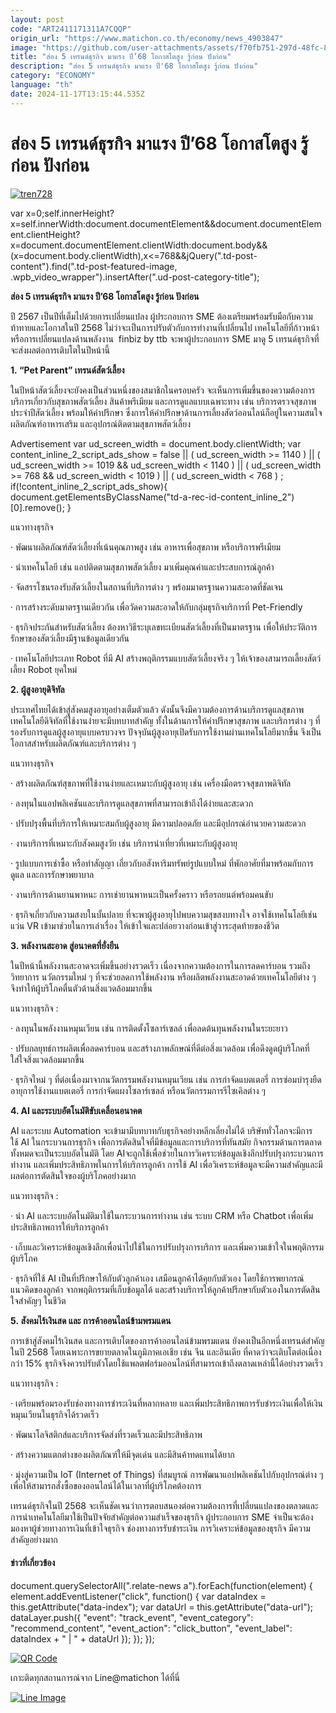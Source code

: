 ```yaml
---
layout: post
code: "ART2411171311A7CQQP"
origin_url: "https://www.matichon.co.th/economy/news_4903847"
image: "https://github.com/user-attachments/assets/f70fb751-297d-48fc-8aa8-a9e0c3e25171"
title: "ส่อง 5 เทรนด์ธุรกิจ มาแรง ปี’68 โอกาสโตสูง รู้ก่อน ปังก่อน"
description: "ส่อง 5 เทรนด์ธุรกิจ มาแรง ปี'68 โอกาสโตสูง รู้ก่อน ปังก่อน"
category: "ECONOMY"
language: "th"
date: 2024-11-17T13:15:44.535Z
---
```


# ส่อง 5 เทรนด์ธุรกิจ มาแรง ปี’68 โอกาสโตสูง รู้ก่อน ปังก่อน

[![](https://www.matichon.co.th/wp-content/uploads/2024/11/tren728.jpg "tren728")](https://www.matichon.co.th/wp-content/uploads/2024/11/tren728.jpg)

var x=0;self.innerHeight?x=self.innerWidth:document.documentElement&&document.documentElement.clientHeight?x=document.documentElement.clientWidth:document.body&&(x=document.body.clientWidth),x<=768&&jQuery(".td-post-content").find(".td-post-featured-image, .wpb\_video\_wrapper").insertAfter(".ud-post-category-title");

**ส่อง 5 เทรนด์ธุรกิจ มาแรง ปี’68 โอกาสโตสูง รู้ก่อน ปังก่อน**

ปี 2567 เป็นปีที่เต็มไปด้วยการเปลี่ยนแปลง ผู้ประกอบการ SME ต้องเตรียมพร้อมรับมือกับความท้าทายและโอกาสในปี 2568 ไม่ว่าจะเป็นการปรับตัวกับการทำงานที่เปลี่ยนไป เทคโนโลยีที่ก้าวหน้า หรือการเปลี่ยนแปลงด้านพลังงาน  finbiz by ttb จะพาผู้ประกอบการ SME มาดู 5 เทรนด์ธุรกิจที่จะส่งผลต่อการเติบโตในปีหน้านี้

**1. “Pet Parent” เทรนด์สัตว์เลี้ยง**

ในปีหน้าสัตว์เลี้ยงจะยังคงเป็นส่วนหนึ่งของสมาชิกในครอบครัว จะเห็นการเพิ่มขึ้นของความต้องการบริการเกี่ยวกับสุขภาพสัตว์เลี้ยง สินค้าพรีเมียม และการดูแลแบบเฉพาะทาง เช่น บริการตรวจสุขภาพประจำปีสัตว์เลี้ยง พร้อมให้คำปรึกษา ซึ่งการให้คำปรึกษาด้านการเลี้ยงสัตว์ออนไลน์ก็อยู่ในความสนใจ ผลิตภัณฑ์อาหารเสริม และอุปกรณ์ติดตามสุขภาพสัตว์เลี้ยง

Advertisement var ud\_screen\_width = document.body.clientWidth; var content\_inline\_2\_script\_ads\_show = false || ( ud\_screen\_width >= 1140 ) || ( ud\_screen\_width >= 1019 && ud\_screen\_width < 1140 ) || ( ud\_screen\_width >= 768 && ud\_screen\_width < 1019 ) || ( ud\_screen\_width < 768 ) ; if(!content\_inline\_2\_script\_ads\_show){ document.getElementsByClassName("td-a-rec-id-content\_inline\_2")\[0\].remove(); }

แนวทางธุรกิจ

· พัฒนาผลิตภัณฑ์สัตว์เลี้ยงที่เน้นคุณภาพสูง เช่น อาหารเพื่อสุขภาพ หรือบริการพรีเมียม

· นำเทคโนโลยี เช่น แอปติดตามสุขภาพสัตว์เลี้ยง มาเพิ่มคุณค่าและประสบการณ์ลูกค้า

· จัดสรรโซนรองรับสัตว์เลี้ยงในสถานที่บริการต่าง ๆ พร้อมมาตรฐานความสะอาดที่ชัดเจน

· การสร้างระดับมาตรฐานเดียวกัน เพื่อวัดความสะอาดให้กับกลุ่มธุรกิจบริการที่ Pet-Friendly

· ธุรกิจประกันสำหรับสัตว์เลี้ยง ต้องหาวิธีระบุเลขทะเบียนสัตว์เลี้ยงที่เป็นมาตรฐาน เพื่อให้ประวัติการรักษาของสัตว์เลี้ยงมีฐานข้อมูลเดียวกัน

· เทคโนโลยีประเภท Robot ที่มี AI สร้างพฤติกรรมแบบสัตว์เลี้ยงจริง ๆ ให้เจ้าของสามารถเลี้ยงสัตว์เลี้ยง Robot ยุคใหม่

**2. ผู้สูงอายุดิจิทัล**

ประเทศไทยได้เข้าสู่สังคมสูงอายุอย่างเต็มตัวแล้ว ดังนั้นจึงมีความต้องการด้านบริการดูแลสุขภาพ เทคโนโลยีดิจิทัลที่ใช้งานง่ายจะมีบทบาทสำคัญ ทั้งในด้านการให้คำปรึกษาสุขภาพ และบริการต่าง ๆ ที่รองรับการดูแลผู้สูงอายุแบบครบวงจร ปัจจุบันผู้สูงอายุเปิดรับการใช้งานผ่านเทคโนโลยีมากขึ้น จึงเป็นโอกาสสำหรับผลิตภัณฑ์และบริการต่าง ๆ

แนวทางธุรกิจ

· สร้างผลิตภัณฑ์สุขภาพที่ใช้งานง่ายและเหมาะกับผู้สูงอายุ เช่น เครื่องมือตรวจสุขภาพดิจิทัล

· ลงทุนในแอปพลิเคชันและบริการดูแลสุขภาพที่สามารถเข้าถึงได้ง่ายและสะดวก

· ปรับปรุงพื้นที่บริการให้เหมาะสมกับผู้สูงอายุ มีความปลอดภัย และมีอุปกรณ์อำนวยความสะดวก

· งานบริการที่เหมาะกับสังคมสูงวัย เช่น บริการนำเที่ยวที่เหมาะกับผู้สูงอายุ

· รูปแบบการเช่าซื้อ หรือทำสัญญา เกี่ยวกับอสังหาริมทรัพย์รูปแบบใหม่ ที่พักอาศัยที่มาพร้อมกับการดูแล และการรักษาพยาบาล

· งานบริการด้านยานพาหนะ การเช่ายานพาหนะเป็นครั้งคราว หรือรถยนต์พร้อมคนขับ

· ธุรกิจเกี่ยวกับความสงบในบั้นปลาย ที่จะพาผู้สูงอายุไปพบความสุขสงบทางใจ อาจใช้เทคโนโลยีเช่นแว่น VR เข้ามาช่วยในการเล่าเรื่อง ให้เข้าใจและปล่อยวางก่อนเข้าสู่วาระสุดท้ายของชีวิต

**3. พลังงานสะอาด สู่อนาคตที่ยั่งยืน**

ในปีหน้านี้พลังงานสะอาดจะเพิ่มขึ้นอย่างรวดเร็ว เนื่องจากความต้องการในการลดคาร์บอน รวมถึงวิทยาการ นวัตกรรมใหม่ ๆ ที่จะช่วยลดการใช้พลังงาน หรือผลิตพลังงานสะอาดด้วยเทคโนโลยีต่าง ๆ  จึงทำให้ผู้บริโภคตื่นตัวด้านสิ่งแวดล้อมมากขึ้น

แนวทางธุรกิจ :

· ลงทุนในพลังงานหมุนเวียน เช่น การติดตั้งโซลาร์เซลล์ เพื่อลดต้นทุนพลังงานในระยะยาว

· ปรับกลยุทธ์การผลิตเพื่อลดคาร์บอน และสร้างภาพลักษณ์ที่ดีต่อสิ่งแวดล้อม เพื่อดึงดูดผู้บริโภคที่ใส่ใจสิ่งแวดล้อมมากขึ้น

· ธุรกิจใหม่ ๆ ที่ต่อเนื่องมาจากนวัตกรรมพลังงานหมุนเวียน เช่น การกำจัดแบตเตอรี่ การซ่อมบำรุงยืดอายุการใช้งานแบตเตอรี่ การกำจัดแผงโซลาร์เซลล์ หรือนวัตกรรมการรีไซเคิลต่าง ๆ

**4\. AI และระบบอัตโนมัติขับเคลื่อนอนาคต**

AI และระบบ Automation จะเข้ามามีบทบาทกับธุรกิจอย่างหลีกเลี่ยงไม่ได้ บริษัททั่วโลกจะมีการใช้ AI ในกระบวนการธุรกิจ เพื่อการตัดสินใจที่มีข้อมูลและการบริการที่ทันสมัย กิจกรรมด้านการตลาดทั้งหมดจะเป็นระบบอัตโนมัติ โดย AIจะถูกใช้เพื่อช่วยในการวิเคราะห์ข้อมูลเชิงลึกปรับปรุงกระบวนการทำงาน และเพิ่มประสิทธิภาพในการให้บริการลูกค้า การใช้ AI เพื่อวิเคราะห์ข้อมูลจะมีความสำคัญและมีผลต่อการตัดสินใจของผู้บริโภคอย่างมาก

แนวทางธุรกิจ :

· นำ AI และระบบอัตโนมัติมาใช้ในกระบวนการทำงาน เช่น ระบบ CRM หรือ Chatbot เพื่อเพิ่มประสิทธิภาพการให้บริการลูกค้า

· เก็บและวิเคราะห์ข้อมูลเชิงลึกเพื่อนำไปใช้ในการปรับปรุงการบริการ และเพิ่มความเข้าใจในพฤติกรรมผู้บริโภค

· ธุรกิจที่ใช้ AI เป็นที่ปรึกษาให้กับตัวลูกค้าเอง เสมือนลูกค้าได้คุยกับตัวเอง โดยใช้การพยากรณ์แนวคิดของลูกค้า จากพฤติกรรมที่เก็บข้อมูลได้ และสร้างบริการให้ลูกค้าปรึกษากับตัวเองในการตัดสินใจสำคัญๆ ในชีวิต

**5. สังคมไร้เงินสด และ การค้าออนไลน์ข้ามพรมแดน**

การเข้าสู่สังคมไร้เงินสด และการเติบโตของการค้าออนไลน์ข้ามพรมแดน ยังคงเป็นอีกหนึ่งเทรนด์สำคัญในปี 2568 โดยเฉพาะการขยายตลาดในภูมิภาคเอเชีย เช่น จีน และอินเดีย ที่คาดว่าจะเติบโตต่อเนื่องกว่า 15% ธุรกิจจึงควรปรับตัวโดยใช้แพลตฟอร์มออนไลน์ที่สามารถเข้าถึงตลาดเหล่านี้ได้อย่างรวดเร็ว

แนวทางธุรกิจ :

· เตรียมพร้อมรองรับช่องทางการชำระเงินที่หลากหลาย และเพิ่มประสิทธิภาพการรับชำระเงินเพื่อให้เงินหมุนเวียนในธุรกิจได้รวดเร็ว

· พัฒนาโลจิสติกส์และบริการจัดส่งที่รวดเร็วและมีประสิทธิภาพ

· สร้างความแตกต่างของผลิตภัณฑ์ให้มีจุดเด่น และมีสินค้าทดแทนได้ยาก

· มุ่งสู่ความเป็น IoT (Internet of Things) ที่สมบูรณ์ การพัฒนาแอปพลิเคชันไปกับอุปกรณ์ต่าง ๆ เพื่อให้สามารถสั่งซื้อของออนไลน์ได้ในเวลาที่ผู้บริโภคต้องการ

เทรนด์ธุรกิจในปี 2568 จะเห็นชัดเจนว่าการตอบสนองต่อความต้องการที่เปลี่ยนแปลงของตลาดและการนำเทคโนโลยีมาใช้เป็นปัจจัยสำคัญต่อความสำเร็จของธุรกิจ ผู้ประกอบการ SME จำเป็นจะต้องมองหาผู้ช่วยทางการเงินที่เข้าใจธุรกิจ ช่องทางการรับชำระเงิน การวิเคราะห์ข้อมูลของธุรกิจ มีความสำคัญอย่างมาก

#### ข่าวที่เกี่ยวข้อง

document.querySelectorAll(".relate-news a").forEach(function(element) { element.addEventListener("click", function() { var dataIndex = this.getAttribute("data-index"); var dataUrl = this.getAttribute("data-url"); dataLayer.push({ "event": "track\_event", "event\_category": "recommend\_content", "event\_action": "click\_button", "event\_label": dataIndex + " | " + dataUrl }); }); });

[![QR Code](https://www.matichon.co.th/wp-content/uploads/2023/07/wob1371z.jpg)](https://lin.ee/ht0nDxX)

เกาะติดทุกสถานการณ์จาก Line@matichon ได้ที่นี่

[![Line Image](https://www.matichon.co.th/wp-content/uploads/2023/07/th.png)](https://lin.ee/ht0nDxX)